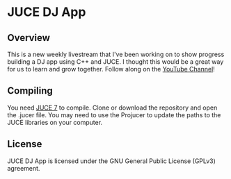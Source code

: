 # JUCE DJ App

## Overview
This is a new weekly livestream that I've been working on to show progress building a DJ app using C++ and JUCE.  I thought this would be a great way for us to learn and grow together.  Follow along on the [YouTube Channel](https://youtube.com/theaudioprogrammer)!

## Compiling
You need [JUCE 7](https://github.com/juce-framework/JUCE) to compile.  Clone or download the repository and open the .jucer file.  You may need to use the Projucer to update the paths to the JUCE libraries on your computer.

## License
JUCE DJ App is licensed under the GNU General Public License (GPLv3) agreement. 
